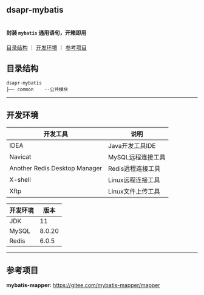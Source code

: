 ## dsapr-mybatis

<p align=center>
  <a href="#">
    <img src="" alt="" style="">
  </a>
</p>

#### 封装 `mybatis` 通用语句，开箱即用

[目录结构](#目录结构) ｜ [开发环境](#开发环境) ｜ [参考项目](#参考项目)

## 目录结构

```
dsapr-mybatis
├── common    --公共模块
```

--------------------------------
## 开发环境

|开发工具|说明|
|-|-|
|IDEA|Java开发工具IDE|
|Navicat|MySQL远程连接工具|
|Another Redis Desktop Manager|Redis远程连接工具|
|X-shell|Linux远程连接工具|
|Xftp|Linux文件上传工具|

|开发环境|版本|
|-|-|
|JDK|11|
|MySQL|8.0.20|
|Redis|6.0.5|

--------------------------------
## 参考项目
**mybatis-mapper:** https://gitee.com/mybatis-mapper/mapper